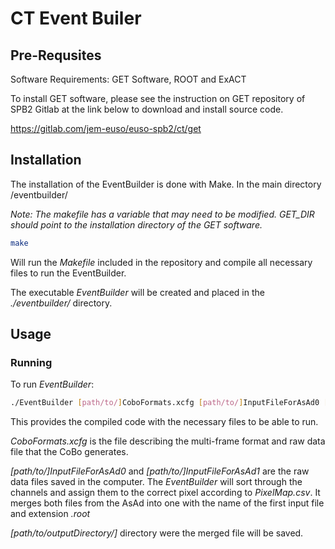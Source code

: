 # CT Event Builer

## Pre-Requsites

Software Requirements: GET Software, ROOT and ExACT

To install GET software, please see the instruction on GET repository of SPB2 Gitlab at the link below to download and install source code.

https://gitlab.com/jem-euso/euso-spb2/ct/get


## Installation

The installation of the EventBuilder is done with Make. In the main directory /eventbuilder/

_Note: The makefile has a variable that may need to be modified. GET_DIR should point to the installation directory of the GET software._

```bash
make
```

Will run the _Makefile_ included in the repository and compile all necessary files to run the EventBuilder.

The executable _EventBuilder_ will be created and placed in the _./eventbuilder/_ directory.

## Usage

### Running
To run _EventBuilder_:

```bash
./EventBuilder [path/to/]CoboFormats.xcfg [path/to/]InputFileForAsAd0 [path/to]InputFileForAsAd1 [path/to/outputDirectory/]
```

This provides the compiled code with the necessary files to be able to run.

_CoboFormats.xcfg_ is the file describing the multi-frame format and raw data file that the CoBo generates.

_[path/to/]InputFileForAsAd0_ and _[path/to/]InputFileForAsAd1_ are the raw data files saved in the computer. The _EventBuilder_ will sort through the channels and assign them to the correct pixel according to _PixelMap.csv_. It merges both files from the AsAd into one with the name of the first input file and extension _.root_

_[path/to/outputDirectory/]_ directory were the merged file will be saved. 


